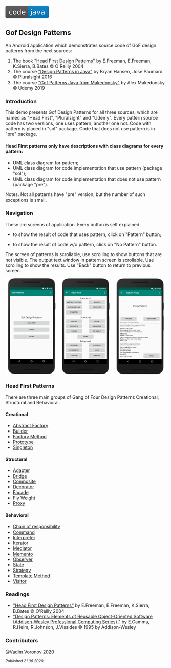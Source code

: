 ![badge](doc/badge.svg)  

## Gof Design Patterns

An Android application which demonstrates source code of GoF design patterns from the next sources:

1. The book  ["Head First Design Patterns"](https://www.amazon.com/Head-First-Design-Patterns-Brain-Friendly/dp/0596007124/ref=sr_1_1?dchild=1&keywords=Head+First+Design+Patterns%3A+A+Brain-Friendly+Guide&qid=1592750140&s=books&sr=1-1) by E.Freeman, E.Freeman, K.Sierra, B.Bates  © O'Reilly 2004
2. The course ["Design Patterns in Java"](https://www.pluralsight.com/paths/design-patterns-in-java) by Bryan Hansen, Jose Paumard  © Pluralsight 2016
3. The course ["Gof Patterns Java from Makedonsky"](https://www.udemy.com/course/java-patterns/) by Alex Makedonsky © Udemy 2019

### Introduction
This demo presents Gof Design Patterns for all three sources, which are named as "Head First", "Pluralsight" and "Udemy".
Every pattern source code has two versions, one uses pattern, another one not. 
Code with pattern is placed in "sol" package.  Code that does not use pattern is in "pre" package. <br/>

#### Head First patterns only have descriptions with class diagrams for every pattern:

- UML class diagram for pattern;
- UML class diagram for code implementation that use pattern (package "sol");
- UML class diagram for code implementation that does not use pattern (package "pre").

Notes. Not all patterns have "pre" version, but the number of such exceptions is small.


### Navigation
These are screens of application. Every button is self explained. 
- to show the result of code that uses pattern,  click on "Pattern" button; 

- to show the result of code w/o pattern, click on "No Pattern" button.

The screen of patterns is scrollable, use scrolling to show buttons  that are not visible.
The output text window in pattern screen is scrollable. Use scrolling to show the results.
Use "Back" button to return to previous screen.

  

<img src="doc/screen_001.png" alt="drawing" width="800"/> 


### Head First  Patterns 
There are three main groups of Gang of Four Design Patterns  Creational, Structural and Behavioral.
#### Creational
- [Abstract Factory](doc/abstract_factory/description.md)	
- [Builder](doc/builder/description.md)
- [Factory Method](doc/factory_method/description.md)	
- [Prototype](doc/prototype/description.md)	
- [Singleton](doc/singleton/description.md)	                   

#### Structural
- [Adapter](doc/adapter/description.md)	
- [Bridge](doc/bridge/description.md)	
- [Composite](doc/composite/description.md)	
- [Decorator](doc/decorator/description.md)
- [Facade](doc/facade/description.md)		
- [Fly Weight](doc/flyweight/description.md)	
- [Proxy](doc/proxy/description.md)	

#### Behavioral
- [Chain of responsibility](doc/chain_of_responsibility/description.md)
- [Command](doc/command/description.md)	
- [Interpreter](doc/interpreter/description.md)	
- [Iterator](doc/iterator/description.md)	
- [Mediator](doc/mediator/description.md)	
- [Memento](doc/memento/description.md)	
- [Observer](doc/observer/description.md)	
- [State](doc/state/description.md)	
- [Strategy](doc/strategy/description.md)	
- [Template Method](doc/template_method/description.md)	
- [Visitor](doc/visitor/description.md)

###  Readings
- ["Head First Design Patterns"](https://www.amazon.com/Head-First-Design-Patterns-Brain-Friendly/dp/0596007124) by E.Freeman, E.Freeman, K.Sierra, B.Bates  © O'Reilly 2004
- ["Design Patterns: Elements of Reusable Object-Oriented Software (Addison-Wesley Professional Computing Series) "](https://www.amazon.com/Design-Patterns-Object-Oriented-Addison-Wesley-Professional-ebook/dp/B000SEIBB8) by E.Gamma, R.Helm, R.Johnson, J.Vissides  © 1995 by Addison-Wesley
### Contributors
[@Vadim Voronov  2020](https://github.com/v777779)

<sup>*Published  21.06.2020.*</sup>

